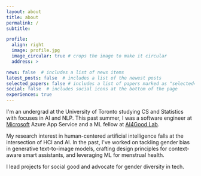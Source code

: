 ```yaml
---
layout: about
title: about
permalink: /
subtitle:

profile:
  align: right
  image: profile.jpg
  image_circular: true # crops the image to make it circular
  address: >

news: false  # includes a list of news items
latest_posts: false  # includes a list of the newest posts
selected_papers: false # includes a list of papers marked as "selected={true}"
social: false  # includes social icons at the bottom of the page
experiences: true
---
```


I'm an undergrad at the University of Toronto studying CS and Statistics with focuses in AI and NLP. This past summer, I was a software engineer at [Microsoft](https://www.microsoft.com) Azure App Service and a ML fellow at [AI4Good Lab](https://www.ai4goodlab.com/). 

My research interest in human-centered artificial intelligence falls at the intersection of HCI and AI. In the past, I've worked on tackling gender bias in generative text-to-image models, crafting design principles for context-aware smart assistants, and leveraging ML for menstrual health.

I lead projects for social good and advocate for gender diversity in tech. 